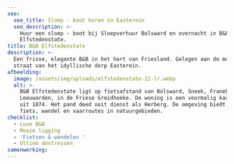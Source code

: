 ```yaml
---
seo:
  seo_title: Sloep - boot huren in Easterein
  seo_description: >-
    Huur een sloep - boot bij Sloepverhuur Bolsward en overnacht in B&B
    Elfstedenstate.
title: B&B Elfstedenstate
description: >-
  Een frisse, elegante B&B in het hart van Friesland. Gelegen aan de mooiste
  straat van het idyllische dorp Easterein. 
afbeelding:
  image: /assets/img/uploads/elfstedenstate-22-lr.webp
  alt: >-
    B&B Elfstedenstate ligt op fietsafstand van Bolsward, Sneek, Franeker en
    Leeuwarden, in de Friese Greidhoeke. De woning is een voormalig kaaspakhuis
    uit 1874. Het pand deed ooit dienst als Herberg. De omgeving biedt prachtige
    fiets, wandel en vaarroutes in natuurgebieden. 
checklist:
  - Luxe B&B
  - Mooie ligging
  - 'Fietsen & wandelen '
  - Ultiem déstressen
samenwerking:
---
```


